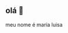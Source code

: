 ## olá 👋
meu nome é maria luisa
<!--
**marialuisa223/marialuisa223** is a ✨ _special_ ✨ repository because its `README.md` (this file) appears on your GitHub profile.

Here are some ideas to get you started:

- 🔭 atualmente eu não trabalho, so estudo
- 🌱 atualmente estou aprendendo robotica
- 👯 estou procurando colaborar com o planeta terra
- 🤔 estou procurando ajudar com doaçoes
- 💬 pergunte me alguma coisa
- 📫 como chegar ate mim: marialuisadominguesdossantos
- ⚡ pronomes: ela dela
-->
